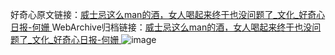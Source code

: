 好奇心原文链接：[威士忌这么man的酒，女人喝起来终于也没问题了_文化_好奇心日报-何姗 ](https://www.qdaily.com/articles/10470.html)
WebArchive归档链接：[威士忌这么man的酒，女人喝起来终于也没问题了_文化_好奇心日报-何姗 ](http://web.archive.org/web/20190623160410/https://www.qdaily.com/articles/10470.html)
![image](http://ww3.sinaimg.cn/large/007d5XDply1g3vyyqwszuj30u02usb1p)